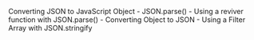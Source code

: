 Converting JSON to JavaScript Object
    - JSON.parse()
    - Using a reviver function with JSON.parse()
    - Converting Object to JSON
    - Using a Filter Array with JSON.stringify
